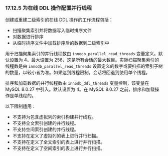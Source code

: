 ### 17.12.5 为在线 DDL 操作配置并行线程

创建或重建二级索引的在线 DDL 操作的工作流程包括：

- 扫描聚集索引并将数据写入临时排序文件
- 对数据进行排序
- 从临时排序文件中加载排序后的数据到二级索引中

用于扫描聚集索引的并行线程数由 `innodb_parallel_read_threads` 变量定义。默认设置为 4。最大设置为 256，这是所有会话的最大数目。实际扫描聚集索引的线程数是由 `innodb_parallel_read_threads` 设置定义的数字或要扫描的索引子树的数量，以较小者为准。如果达到线程限制，会话将回退到使用单个线程。

排序和加载数据的并行线程数由 `innodb_ddl_threads` 变量控制，该变量在 MySQL 8.0.27 中引入。默认设置为 4。在 MySQL 8.0.27 之前，排序和加载操作是单线程的。

以下限制适用：

- 不支持为包含虚拟列的索引构建并行线程。
- 不支持全文索引创建的并行线程。
- 不支持空间索引创建的并行线程。
- 不支持在定义了虚拟列的表上进行并行扫描。
- 不支持在定义了全文索引的表上进行并行扫描。
- 不支持在定义了空间索引的表上进行并行扫描。